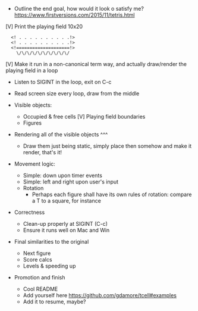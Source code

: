 - Outline the end goal, how would it look o satisfy me?
  https://www.firstversions.com/2015/11/tetris.html

[V] Print the playing field 10x20
```
  <! . . . . . . . . . .!>
  <! . . . . . . . . . .!>
  <!====================!>
    \/\/\/\/\/\/\/\/\/\/
```

[V] Make it run in a non-canonical term way, and actually draw/render the playing field in a loop

- Listen to SIGINT in the loop, exit on C-c

- Read screen size every loop, draw from the middle

- Visible objects:
  - Occupied & free cells
  [V] Playing field boundaries
  - Figures
- Rendering all of the visible objects ^^^
  - Draw them just being static, simply place then somehow and make it
    render, that's it!

- Movement logic:
  - Simple: down upon timer events
  - Simple: left and right upon user's input
  - Rotation
    - Perhaps each figure shall have its own rules of rotation:
      compare a T to a square, for instance

- Correctness
  - Clean-up properly at SIGINT (C-c)
  - Ensure it runs well on Mac and Win

- Final similarities to the original
  - Next figure
  - Score calcs
  - Levels & speeding up

- Promotion and finish
  - Cool README
  - Add yourself here https://github.com/gdamore/tcell#examples
  - Add it to resume, maybe?
